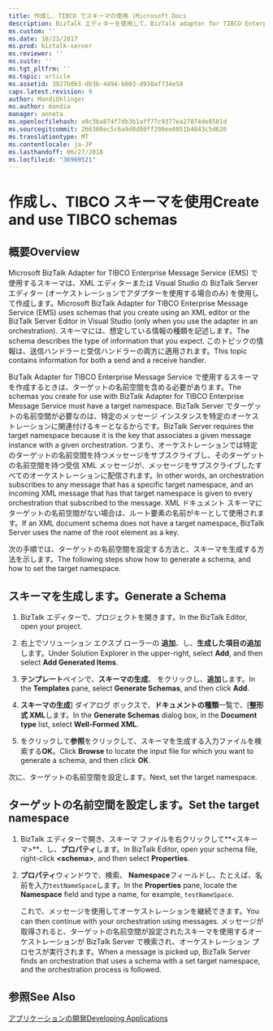 ```yaml
---
title: 作成し、TIBCO でスキーマの使用 |Microsoft Docs
description: BizTalk エディターを使用して、BizTalk adapter for TIBCO Enterprise Message Service、スキーマを作成して、スキーマの BizTalk Server のターゲットの名前空間を設定
ms.custom: ''
ms.date: 10/23/2017
ms.prod: biztalk-server
ms.reviewer: ''
ms.suite: ''
ms.tgt_pltfrm: ''
ms.topic: article
ms.assetid: 3927b0b3-db3b-4494-b003-d930af734e58
caps.latest.revision: 9
author: MandiOhlinger
ms.author: mandia
manager: anneta
ms.openlocfilehash: a9c3ba874f7db3b1aff77c9377ea27874de8501d
ms.sourcegitcommit: 266308ec5c6a9d8d80ff298ee6051b4843c5d626
ms.translationtype: MT
ms.contentlocale: ja-JP
ms.lasthandoff: 06/27/2018
ms.locfileid: "36969521"
---
```

# <a name="create-and-use-tibco-schemas"></a><span data-ttu-id="0951b-103">作成し、TIBCO スキーマを使用</span><span class="sxs-lookup"><span data-stu-id="0951b-103">Create and use TIBCO schemas</span></span>

## <a name="overview"></a><span data-ttu-id="0951b-104">概要</span><span class="sxs-lookup"><span data-stu-id="0951b-104">Overview</span></span>
<span data-ttu-id="0951b-105">Microsoft BizTalk Adapter for TIBCO Enterprise Message Service (EMS) で使用するスキーマは、XML エディターまたは Visual Studio の BizTalk Server エディター (オーケストレーションでアダプターを使用する場合のみ) を使用して作成します。</span><span class="sxs-lookup"><span data-stu-id="0951b-105">Microsoft BizTalk Adapter for TIBCO Enterprise Message Service (EMS) uses schemas that you create using an XML editor or the BizTalk Server Editor in Visual Studio (only when you use the adapter in an orchestration).</span></span> <span data-ttu-id="0951b-106">スキーマには、想定している情報の種類を記述します。</span><span class="sxs-lookup"><span data-stu-id="0951b-106">The schema describes the type of information that you expect.</span></span> <span data-ttu-id="0951b-107">このトピックの情報は、送信ハンドラーと受信ハンドラーの両方に適用されます。</span><span class="sxs-lookup"><span data-stu-id="0951b-107">This topic contains information for both a send and a receive handler.</span></span>  
  
<span data-ttu-id="0951b-108">BizTalk Adapter for TIBCO Enterprise Message Service で使用するスキーマを作成するときは、ターゲットの名前空間を含める必要があります。</span><span class="sxs-lookup"><span data-stu-id="0951b-108">The schemas you create for use with BizTalk Adapter for TIBCO Enterprise Message Service must have a target namespace.</span></span> <span data-ttu-id="0951b-109">BizTalk Server でターゲットの名前空間が必要なのは、特定のメッセージ インスタンスを特定のオーケストレーションに関連付けるキーとなるからです。</span><span class="sxs-lookup"><span data-stu-id="0951b-109">BizTalk Server requires the target namespace because it is the key that associates a given message instance with a given orchestration.</span></span> <span data-ttu-id="0951b-110">つまり、オーケストレーションでは特定のターゲットの名前空間を持つメッセージをサブスクライブし、そのターゲットの名前空間を持つ受信 XML メッセージが、メッセージをサブスクライブしたすべてのオーケストレーションに配信されます。</span><span class="sxs-lookup"><span data-stu-id="0951b-110">In other words, an orchestration subscribes to any message that has a specific target namespace, and an incoming XML message that has that target namespace is given to every orchestration that subscribed to the message.</span></span> <span data-ttu-id="0951b-111">XML ドキュメント スキーマにターゲットの名前空間がない場合は、ルート要素の名前がキーとして使用されます。</span><span class="sxs-lookup"><span data-stu-id="0951b-111">If an XML document schema does not have a target namespace, BizTalk Server uses the name of the root element as a key.</span></span>  

<span data-ttu-id="0951b-112">次の手順では、ターゲットの名前空間を設定する方法と、スキーマを生成する方法を示します。</span><span class="sxs-lookup"><span data-stu-id="0951b-112">The following steps show how to generate a schema, and how to set the target namespace.</span></span>  
  
## <a name="generate-a-schema"></a><span data-ttu-id="0951b-113">スキーマを生成します。</span><span class="sxs-lookup"><span data-stu-id="0951b-113">Generate a Schema</span></span>    
 
1.  <span data-ttu-id="0951b-114">BizTalk エディターで、プロジェクトを開きます。</span><span class="sxs-lookup"><span data-stu-id="0951b-114">In the BizTalk Editor, open your project.</span></span>  
  
2.  <span data-ttu-id="0951b-115">右上でソリューション エクスプ ローラーの **追加**、し、**生成した項目の追加**します。</span><span class="sxs-lookup"><span data-stu-id="0951b-115">Under Solution Explorer in the upper-right, select **Add**, and then select **Add Generated Items**.</span></span>  
  
3.  <span data-ttu-id="0951b-116">**テンプレート**ペインで、**スキーマの生成**、 をクリックし、**追加**します。</span><span class="sxs-lookup"><span data-stu-id="0951b-116">In the **Templates** pane, select **Generate Schemas**, and then click **Add**.</span></span>  
  
4.  <span data-ttu-id="0951b-117">**スキーマの生成**] ダイアログ ボックスで、**ドキュメントの種類**一覧で、[**整形式 XML**します。</span><span class="sxs-lookup"><span data-stu-id="0951b-117">In the **Generate Schemas** dialog box, in the **Document type** list, select **Well-Formed XML**.</span></span>  
  
5.  <span data-ttu-id="0951b-118">をクリックして**参照**をクリックして、スキーマを生成する入力ファイルを検索する**OK**。</span><span class="sxs-lookup"><span data-stu-id="0951b-118">Click **Browse** to locate the input file for which you want to generate a schema, and then click **OK**.</span></span>  
  
<span data-ttu-id="0951b-119">次に、ターゲットの名前空間を設定します。</span><span class="sxs-lookup"><span data-stu-id="0951b-119">Next, set the target namespace.</span></span>  
  
## <a name="set-the-target-namespace"></a><span data-ttu-id="0951b-120">ターゲットの名前空間を設定します。</span><span class="sxs-lookup"><span data-stu-id="0951b-120">Set the target namespace</span></span>  
  
1. <span data-ttu-id="0951b-121">BizTalk エディターで開き、スキーマ ファイルを右クリックして**\<スキーマ\>**、し、**プロパティ**します。</span><span class="sxs-lookup"><span data-stu-id="0951b-121">In BizTalk Editor, open your schema file, right-click **\<schema\>**, and then select **Properties**.</span></span>  
  
2. <span data-ttu-id="0951b-122">**プロパティ**ウィンドウで、検索、 **Namespace**フィールドし、たとえば、名前を入力`testNameSpace`します。</span><span class="sxs-lookup"><span data-stu-id="0951b-122">In the **Properties** pane, locate the **Namespace** field and type a name, for example, `testNameSpace`.</span></span>  
  
   <span data-ttu-id="0951b-123">これで、メッセージを使用してオーケストレーションを継続できます。</span><span class="sxs-lookup"><span data-stu-id="0951b-123">You can then continue with your orchestration using messages.</span></span> <span data-ttu-id="0951b-124">メッセージが取得されると、ターゲットの名前空間が設定されたスキーマを使用するオーケストレーションが BizTalk Server で検索され、オーケストレーション プロセスが実行されます。</span><span class="sxs-lookup"><span data-stu-id="0951b-124">When a message is picked up, BizTalk Server finds an orchestration that uses a schema with a set target namespace, and the orchestration process is followed.</span></span>  
  
## <a name="see-also"></a><span data-ttu-id="0951b-125">参照</span><span class="sxs-lookup"><span data-stu-id="0951b-125">See Also</span></span>  
 [<span data-ttu-id="0951b-126">アプリケーションの開発</span><span class="sxs-lookup"><span data-stu-id="0951b-126">Developing Applications</span></span>](../core/developing-applications5.md)